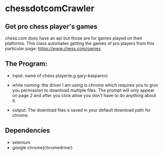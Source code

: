 # chessdotcomCrawler
## Get pro chess player's games

chess.com does have an api but those are for games played on their platforms. This class automates getting the games of pro players from this particular page: https://www.chess.com/games.

## The Program:

- input: name of chess player(e.g gary-kasparov)

- while running: the driver I am using is chrome which requires you to give you permission to download multiple files. The prompt will only appear on page 2 and after you click allow you don't have to do anything about it.

- output: The download files a saved in your default download path for chrome.

## Dependencies
- selenium
- google chrome(chromedriver)
